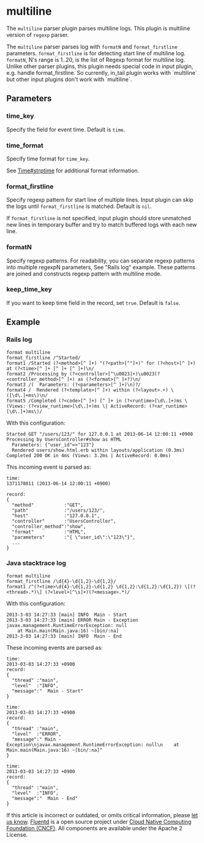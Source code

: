 # multiline

The `multiline` parser plugin parses multiline logs. This plugin is multiline version of `regexp` parser.

The `multiline` parser parses log with `formatN` and `format_firstline` parameters. `format_firstline` is for detecting start line of multiline log. `formatN`, N's range is 1..20, is the list of Regexp format for multiline log. Unlike other parser plugins, this plugin needs special code in input plugin, e.g. handle format\_firstline. So currently, in\_tail plugin works with \`multiline\` but other input plugins don't work with \`multiline\`.

## Parameters

### time\_key

Specify the field for event time. Default is `time`.

### time\_format

Specify time format for `time_key`.

See [Time\#strptime](http://ruby-doc.org/stdlib-2.4.1/libdoc/time/rdoc/Time.html#method-c-strptime) for additional format information.

### format\_firstline

Specify regexp pattern for start line of multiple lines. Input plugin can skip the logs until `format_firstline` is matched. Default is `nil`.

If `format_firstline` is not specified, input plugin should store unmatched new lines in temporary buffer and try to match buffered logs with each new line.

### formatN

Specify regexp patterns. For readability, you can separate regexp patterns into multiple regexpN parameters, See "Rails log" example. These patterns are joined and constructs regexp pattern with multiline mode.

### keep\_time\_key

If you want to keep time field in the record, set `true`. Default is `false`.

## Example

### Rails log

```text
format multiline
format_firstline /^Started/
format1 /Started (?<method>[^ ]+) "(?<path>[^"]+)" for (?<host>[^ ]+) at (?<time>[^ ]+ [^ ]+ [^ ]+)\n/
format2 /Processing by (?<controller>[^\u0023]+)\u0023(?<controller_method>[^ ]+) as (?<format>[^ ]+?)\n/
format3 /(  Parameters: (?<parameters>[^ ]+)\n)?/
format4 /  Rendered (?<template>[^ ]+) within (?<layout>.+) \([\d\.]+ms\)\n/
format5 /Completed (?<code>[^ ]+) [^ ]+ in (?<runtime>[\d\.]+)ms \(Views: (?<view_runtime>[\d\.]+)ms \| ActiveRecord: (?<ar_runtime>[\d\.]+)ms\)/
```

With this configuration:

```text
Started GET "/users/123/" for 127.0.0.1 at 2013-06-14 12:00:11 +0900
Processing by UsersController#show as HTML
  Parameters: {"user_id"=>"123"}
  Rendered users/show.html.erb within layouts/application (0.3ms)
Completed 200 OK in 4ms (Views: 3.2ms | ActiveRecord: 0.0ms)
```

This incoming event is parsed as:

```text
time:
1371178811 (2013-06-14 12:00:11 +0900)

record:
{
  "method"           :"GET",
  "path"             :"/users/123/",
  "host"             :"127.0.0.1",
  "controller"       :"UsersController",
  "controller_method":"show",
  "format"           :"HTML",
  "parameters"       :"{ \"user_id\":\"123\"}",
  ...
}
```

### Java stacktrace log

```text
format multiline
format_firstline /\d{4}-\d{1,2}-\d{1,2}/
format1 /^(?<time>\d{4}-\d{1,2}-\d{1,2} \d{1,2}:\d{1,2}:\d{1,2}) \[(?<thread>.*)\] (?<level>[^\s]+)(?<message>.*)/
```

With this configuration:

```text
2013-3-03 14:27:33 [main] INFO  Main - Start
2013-3-03 14:27:33 [main] ERROR Main - Exception
javax.management.RuntimeErrorException: null
    at Main.main(Main.java:16) ~[bin/:na]
2013-3-03 14:27:33 [main] INFO  Main - End
```

These incoming events are parsed as:

```text
time:
2013-03-03 14:27:33 +0900
record:
{
  "thread" :"main",
  "level"  :"INFO",
  "message":"  Main - Start"
}

time:
2013-03-03 14:27:33 +0900
record:
{
  "thread" :"main",
  "level"  :"ERROR",
  "message":" Main - Exception\njavax.management.RuntimeErrorException: null\n    at Main.main(Main.java:16) ~[bin/:na]"
}

time:
2013-03-03 14:27:33 +0900
record:
{
  "thread" :"main",
  "level"  :"INFO",
  "message":"  Main - End"
}
```

If this article is incorrect or outdated, or omits critical information, please [let us know](https://github.com/fluent/fluentd-docs-gitbook/issues?state=open). [Fluentd](http://www.fluentd.org/) is a open source project under [Cloud Native Computing Foundation \(CNCF\)](https://cncf.io/). All components are available under the Apache 2 License.

